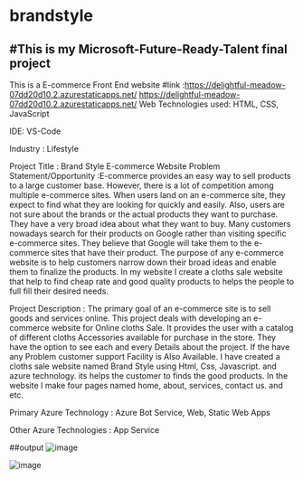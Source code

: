 # brandstyle
#This is my Microsoft-Future-Ready-Talent final project
------------------------------------------------------------------------------------------------------------------
This is a E-commerce Front End website
#link :https://delightful-meadow-07dd20d10.2.azurestaticapps.net/ https://delightful-meadow-07dd20d10.2.azurestaticapps.net/
Web Technologies used: HTML, CSS, JavaScript

IDE: VS-Code

Industry : Lifestyle

Project Title : Brand Style E-commerce Website
Problem Statement/Opportunity :E-commerce provides an easy way to sell products to a large customer base. However, there is a lot of competition among multiple e-commerce sites. When users land on an e-commerce site, they expect to find what they are looking for quickly and easily. Also, users are not sure about the brands or the actual products they want to purchase. They have a very broad idea about what they want to buy. Many customers nowadays search for their products on Google rather than visiting specific e-commerce sites. They believe that Google will take them to the e-commerce sites that have their product.
The purpose of any e-commerce website is to help customers narrow down their broad ideas and enable them to finalize the products. In my website I create a cloths sale website that help to find cheap rate and good quality products to helps the people to full fill their desired needs.

Project Description : The primary goal of an e-commerce site is to sell goods and services online. This project deals with developing an e-commerce website for Online  cloths Sale. It provides the user with a catalog of different cloths Accessories available for purchase in the store. They have the option to see each and every Details about the project. If the have any Problem customer support Facility is Also Available.
I have created a cloths sale website named Brand Style using Html, Css, Javascript. and azure technology. its helps the customer to finds the good products. In the website I make four pages named home, about, services, contact us. and etc.

Primary Azure Technology : Azure Bot Service, Web, Static Web Apps

Other Azure Technologies : App Service

##output
![image](https://user-images.githubusercontent.com/98455605/212955712-bde65b16-93b6-486e-8435-d72f8ae0176e.png)

![image](https://user-images.githubusercontent.com/98455605/212956033-ee9646ef-739a-42d1-a60e-41baaa71341b.png)
